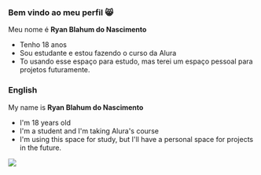### Bem vindo ao meu perfil 😸

Meu nome é **Ryan Blahum do Nascimento**

- Tenho 18 anos
- Sou estudante e estou fazendo o curso da Alura
- To usando esse espaço para estudo, mas terei um espaço pessoal para projetos futuramente.

### English

My name is **Ryan Blahum do Nascimento**
- I'm 18 years old
- I'm a student and I'm taking Alura's course
- I'm using this space for study, but I'll have a personal space for projects in the future.

![](https://i.pinimg.com/originals/13/81/b1/1381b1b3c60dc7eb568cc2df0f78882a.gif)
